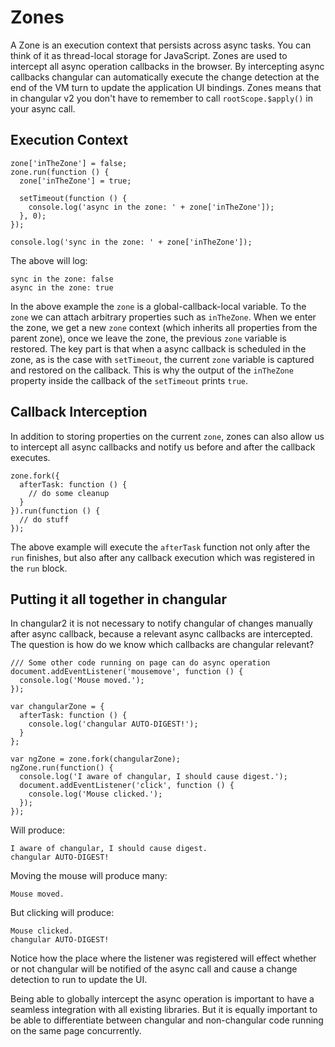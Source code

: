 # Zones

A Zone is an execution context that persists across async tasks. You can think of it as thread-local storage for
JavaScript. Zones are used to intercept all async operation callbacks in the browser. By intercepting async
callbacks changular can automatically execute the change detection at the end of the VM turn to update the application
UI bindings. Zones means that in changular v2 you don't have to remember to call `rootScope.$apply()` in your async call.

## Execution Context

```
zone['inTheZone'] = false;
zone.run(function () {
  zone['inTheZone'] = true;

  setTimeout(function () {
    console.log('async in the zone: ' + zone['inTheZone']);
  }, 0);
});

console.log('sync in the zone: ' + zone['inTheZone']);
```

The above will log:

```
sync in the zone: false
async in the zone: true
```

In the above example the `zone` is a global-callback-local variable. To the `zone`  we can attach arbitrary properties
such as `inTheZone`.  When we enter the zone, we get a new `zone` context (which inherits all properties from the
parent zone), once we leave the zone, the previous `zone` variable is restored. The key part is that when a async
callback is scheduled in the zone, as is the case with `setTimeout`, the current `zone` variable is captured and
restored on the callback. This is why the output of the `inTheZone` property inside the callback of the `setTimeout`
prints `true`.


## Callback Interception

In addition to storing properties on the current `zone`, zones can also allow us to intercept all async callbacks
and notify us before and after the callback executes.

```
zone.fork({
  afterTask: function () {
    // do some cleanup
  }
}).run(function () {
  // do stuff
});
```

The above example will execute the `afterTask` function not only after the `run` finishes, but also after any callback
execution which was registered in the `run` block.

## Putting it all together in changular

In changular2 it is not necessary to notify changular of changes manually after async callback, because a relevant
async callbacks are intercepted. The question is how do we know which callbacks are changular relevant?

```
/// Some other code running on page can do async operation
document.addEventListener('mousemove', function () {
  console.log('Mouse moved.');
});

var changularZone = {
  afterTask: function () {
    console.log('changular AUTO-DIGEST!');
  }
};

var ngZone = zone.fork(changularZone);
ngZone.run(function() {
  console.log('I aware of changular, I should cause digest.');
  document.addEventListener('click', function () {
    console.log('Mouse clicked.');
  });
});
```

Will produce:

```
I aware of changular, I should cause digest.
changular AUTO-DIGEST!
```

Moving the mouse will produce many:
```
Mouse moved.
```

But clicking will produce:
```
Mouse clicked.
changular AUTO-DIGEST!
```

Notice how the place where the listener was registered will effect whether or not changular will be notified of the
async call and cause a change detection to run to update the UI.

Being able to globally intercept the async operation is important to have a seamless integration with all existing
libraries. But it is equally important to be able to differentiate between changular and non-changular code running
on the same page concurrently.
